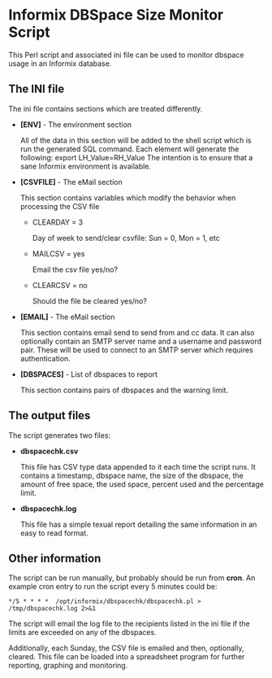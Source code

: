 # Informix DBSpace Size Monitor Script

This Perl script and associated ini file can be used to monitor dbspace usage in an Informix database.

## The INI file

The ini file contains sections which are treated differently.

* **[ENV]** - The environment section

  All of the data in this section will be added to the shell script which is run the generated SQL command.
  Each element will generate the following: export LH_Value=RH_Value
  The intention is to ensure that a sane Informix environment is available.

* **[CSVFILE]** - The eMail section

  This section contains variables which modify the behavior when processing the CSV file
  
  *  CLEARDAY = 3
  
     Day of week to send/clear csvfile: Sun = 0, Mon = 1, etc
  
  *  MAILCSV  = yes
  
     Email the csv file yes/no?
  
  *  CLEARCSV = no  
  
     Should the file be cleared yes/no?

* **[EMAIL]** - The eMail section

  This section contains email send to send from and cc data.
  It can also optionally contain an SMTP server name and a username and password pair.
  These will be used to connect to an SMTP server which requires authentication.

* **[DBSPACES]** - List of dbspaces to report

  This section contains pairs of dbspaces and the warning limit.

## The output files

The script generates two files: 
* **dbspacechk.csv**

  This file has CSV type data appended to it each time the script runs.
  It contains a timestamp, dbspace name, the size of the dbspace, the amount of free space, the used space, percent used and the percentage limit.

* **dbspacechk.log**

  This file has a simple texual report detailing the same information in an easy to read format.

## Other information

The script can be run manually, but probably should be run from **cron**.  An example cron entry to run the script every 5 minutes could be:

`*/5 * * * *  /opt/informix/dbspacechk/dbspacechk.pl > /tmp/dbspacechk.log 2>&1`

The script will email the log file to the recipients listed in the ini file if the limits are exceeded on any of the dbspaces.

Additionally, each Sunday, the CSV file is emailed and then, optionally, cleared.
This file can be loaded into a spreadsheet program for further reporting, graphing and monitoring.
